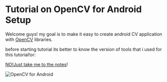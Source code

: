 # Tutorial on OpenCV for Android Setup

Welcome guys!
my goal is to make it easy to create android CV application with [OpenCV](http://opencv.org/) libraries.

before starting tutorial its better to know the version of tools that i used for this tutorial!or:

[NO!Just take me to the notes](https://github.com/makbn/OpenCV_sample_android_studio/wiki)!

![OpenCV for Android](http://pasteboard.co/3Unlx9xyt.png)


